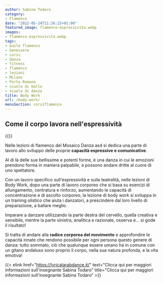 ```yaml
---
author: Sabina Todaro
category:
- Flamenco
date: "2022-05-24T11:26:25+01:00"
featured_image: flamenco-espressivita.webp
images:
- flamenco-espressivita.webp
tags:
- baile flamenco
- benessere
- corsi
- danza
- fitness
- flamenco
- lezioni
- Milano
- Porta Romana
- scuola di ballo
- scuola di danza
title: Body Work
url: /body-work/
menuSection: corsiflamenco
---
```

## Come il corpo lavora nell'espressività

<div class="mw7 fl">
{{<figureh src="flamenco-espressivita.webp"
alt="foto di sabina todaro flamenco"
caption="L'espressività del Flamenco nel corso di Body Work"
class="ma0" >}}
</div>

Nelle lezioni di flamenco del Mosaico Danza asd si dedica una parte di lavoro allo  sviluppo delle proprie **capacità espressive e comunicative**.

Al di là delle sue bellissime e potenti forme, è una danza in cui le emozioni prendono forma in maniera palpabile, e possono andare dritte al cuore di uno spettatore.

Con un lavoro specifico sull'espressività e sulla teatralità, nelle lezioni di Body Work, dopo una parte di lavoro corporeo che si basa su esercizi di allungamento, centratura e rinforzo, aumentando le capacità di concentrazione e di ascolto corporeo, la lezione di  body work si sviluppa in un training olistico che aiuta i danzatori, a prescindere dal loro livello di preparazione, a ballare meglio.

Imparare a danzare utilizzando la parte destra del cervello, quella creativa e sensibile, mentre la parte sinistra, analitica e razionale, osserva  e... si gode il risultato!

Si tratta di andare alla **radice corporea del movimento** e approfondire le capacità innate che rendono possibile per ogni persona questo genere di danza: tutto sommato, ciò che qualunque essere umano ha in comune con un gitano andaluso sono proprio il corpo, nella sua natura profonda, e la vita emotiva!

{{< elink href="https://lyricalarabdance.it/"
text="Clicca qui per maggiori informazioni sull'insegnante Sabina Todaro" title="Clicca qui per maggiori informazioni sull'insegnante Sabina Todaro" >}}
